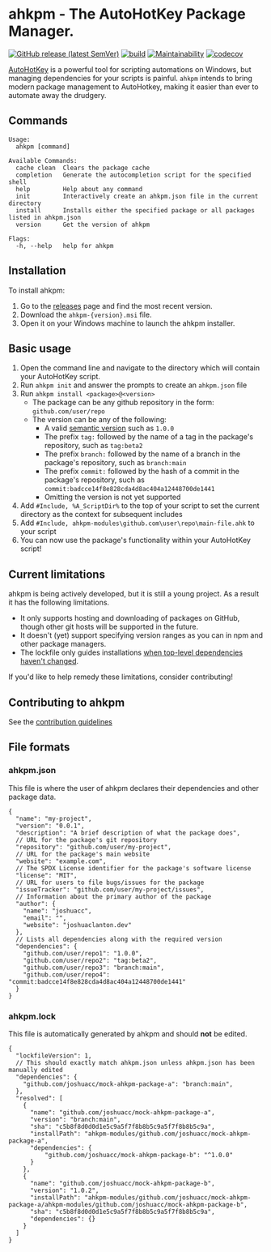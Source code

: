 # ahkpm - The AutoHotKey Package Manager.

[![GitHub release (latest SemVer)](https://img.shields.io/github/v/release/joshuacc/ahkpm?color=blue&sort=semver)](https://github.com/joshuacc/ahkpm/releases) [![build](https://github.com/joshuacc/ahkpm/workflows/mage/badge.svg?branch=main)](https://github.com/joshuacc/ahkpm/actions/workflows/build.yml?query=branch%3Amain) [![Maintainability](https://api.codeclimate.com/v1/badges/d879856f8da1f8b803a6/maintainability)](https://codeclimate.com/github/joshuacc/ahkpm/maintainability) [![codecov](https://codecov.io/gh/joshuacc/ahkpm/branch/main/graph/badge.svg?token=CHRB93N4U7)](https://codecov.io/gh/joshuacc/ahkpm)

[AutoHotKey][ahk] is a powerful tool for scripting automations on Windows,
but managing dependencies for your scripts is painful.
`ahkpm` intends to bring modern package management to AutoHotkey,
making it easier than ever to automate away the drudgery.

## Commands

```
Usage:
  ahkpm [command]

Available Commands:
  cache clean  Clears the package cache
  completion   Generate the autocompletion script for the specified shell
  help         Help about any command
  init         Interactively create an ahkpm.json file in the current directory
  install      Installs either the specified package or all packages listed in ahkpm.json
  version      Get the version of ahkpm

Flags:
  -h, --help   help for ahkpm
```

## Installation

To install ahkpm:

1. Go to the [releases][releases] page and find the most recent version.
2. Download the `ahkpm-{version}.msi` file.
3. Open it on your Windows machine to launch the ahkpm installer.

## Basic usage

1. Open the command line and navigate to the directory which will contain your AutoHotKey script.
2. Run `ahkpm init` and answer the prompts to create an `ahkpm.json` file
3. Run `ahkpm install <package>@<version>`
   - The package can be any github repository in the form: `github.com/user/repo`
   - The version can be any of the following:
     - A valid [semantic version][semver] such as `1.0.0`
     - The prefix `tag:` followed by the name of a tag in the package's repository, such as `tag:beta2`
     - The prefix `branch:` followed by the name of a branch in the package's repository, such as `branch:main`
     - The prefix `commit:` followed by the hash of a commit in the package's repository, such as `commit:badcce14f8e828cda4d8ac404a12448700de1441`
     - Omitting the version is not yet supported
4. Add `#Include, %A_ScriptDir%` to the top of your script to set the current directory as the context for subsequent includes
5. Add `#Include, ahkpm-modules\github.com\user\repo\main-file.ahk` to your script
6. You can now use the package's functionality within your AutoHotKey script!

## Current limitations

ahkpm is being actively developed, but it is still a young project.
As a result it has the following limitations.

- It only supports hosting and downloading of packages on GitHub, though other git hosts will be supported in the future.
- It doesn't (yet) support specifying version ranges as you can in npm and other package managers.
- The lockfile only guides installations [when top-level dependencies haven't changed](https://github.com/joshuacc/ahkpm/issues/75).

If you'd like to help remedy these limitations, consider contributing!

## Contributing to ahkpm

See the [contribution guidelines](./CONTRIBUTING.md)

## File formats

### ahkpm.json

This file is where the user of ahkpm declares their dependencies and other package data.

```jsonc
{
  "name": "my-project",
  "version": "0.0.1",
  "description": "A brief description of what the package does",
  // URL for the package's git repository
  "repository": "github.com/user/my-project",
  // URL for the package's main website
  "website": "example.com",
  // The SPDX License identifier for the package's software license
  "license": "MIT",
  // URL for users to file bugs/issues for the package
  "issueTracker": "github.com/user/my-project/issues",
  // Information about the primary author of the package
  "author": {
    "name": "joshuacc",
    "email": "",
    "website": "joshuaclanton.dev"
  },
  // Lists all dependencies along with the required version
  "dependencies": {
    "github.com/user/repo1": "1.0.0",
    "github.com/user/repo2": "tag:beta2",
    "github.com/user/repo3": "branch:main",
    "github.com/user/repo4": "commit:badcce14f8e828cda4d8ac404a12448700de1441"
  }
}
```

### ahkpm.lock

This file is automatically generated by ahkpm and should **not** be edited.

```jsonc
{
  "lockfileVersion": 1,
  // This should exactly match ahkpm.json unless ahkpm.json has been manually edited
  "dependencies": {
    "github.com/joshuacc/mock-ahkpm-package-a": "branch:main",
  },
  "resolved": [
    {
      "name": "github.com/joshuacc/mock-ahkpm-package-a",
      "version": "branch:main",
      "sha": "c5b8f8d0d0d1e5c9a5f7f8b8b5c9a5f7f8b8b5c9a",
      "installPath": "ahkpm-modules/github.com/joshuacc/mock-ahkpm-package-a",
      "dependencies": {
          "github.com/joshuacc/mock-ahkpm-package-b": "^1.0.0"
      }
    },
    {
      "name": "github.com/joshuacc/mock-ahkpm-package-b",
      "version": "1.0.2",
      "installPath": "ahkpm-modules/github.com/joshuacc/mock-ahkpm-package-a/ahkpm-modules/github.com/joshuacc/mock-ahkpm-package-b",
      "sha": "c5b8f8d0d0d1e5c9a5f7f8b8b5c9a5f7f8b8b5c9a",
      "dependencies": {}
    }
  ]
}
```

[ahk]:https://www.autohotkey.com/
[semver]:https://semver.org/
[releases]:https://github.com/joshuacc/ahkpm/releases